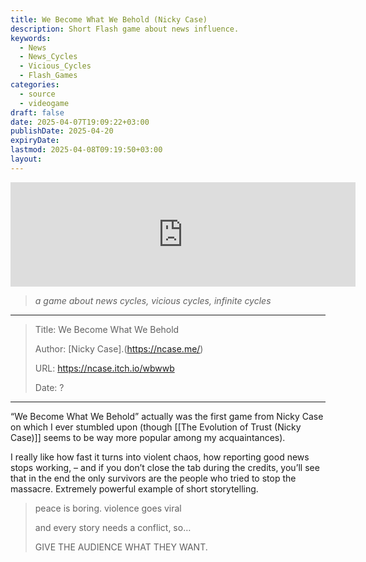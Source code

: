 ```yaml
---
title: We Become What We Behold (Nicky Case)
description: Short Flash game about news influence.
keywords:
  - News
  - News_Cycles
  - Vicious_Cycles
  - Flash_Games
categories:
  - source
  - videogame
draft: false
date: 2025-04-07T19:09:22+03:00
publishDate: 2025-04-20
expiryDate: 
lastmod: 2025-04-08T09:19:50+03:00
layout:
---
```

<iframe src="https://itch.io/embed/92115" width="552" height="167" frameborder="0"><a href="https://ncase.itch.io/wbwwb">We Become What We Behold by Nicky Case!</a></iframe>

> _a game about news cycles, vicious cycles, infinite cycles_

---

> Title: We Become What We Behold
> 
> Author: [Nicky Case].(https://ncase.me/)
> 
> URL: https://ncase.itch.io/wbwwb
> 
> Date: ?

---

“We Become What We Behold” actually was the first game from Nicky Case on which I ever stumbled upon (though [[The Evolution of Trust (Nicky Case)]] seems to be way more popular among my acquaintances).

I really like how fast it turns into violent chaos, how reporting good news stops working, – and if you don’t close the tab during the credits, you’ll see that in the end the only survivors are the people who tried to stop the massacre. Extremely powerful example of short storytelling.

> peace is boring. violence goes viral
> 
> and every story needs a conflict, so…
> 
> GIVE THE AUDIENCE WHAT THEY WANT.
